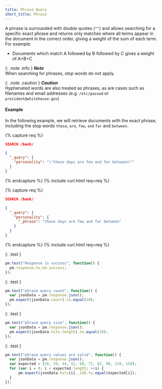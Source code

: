 ```yaml
---
title: Phrase Query
short_title: Phrase
---
```


A phrase is surrounded with double quotes (`""`) and allows searching for a
specific exact phrase and returns only matches where all terms appear in the
document in the correct order, giving a weight of the sum of each term.
For example:

* Documents which match A followed by B followed by C gives a weight of A+B+C

{: .note .info }
**_Note_**<br>
When searching for phrases, _stop words_ do not apply.

{: .note .caution }
**_Caution_**<br>
Hyphenated words are also treated as phrases, as are cases such as filenames
and email addresses (e.g. `/etc/passwd` or `president@whitehouse.gov`)

#### Example

In the following example, we will retrieve documents with the exact phrase,
including the stop words `these`, `are`, `few`, `and` `far` and `between`.

{% capture req %}

```json
SEARCH /bank/

{
  "_query": {
    "personality": "\"these days are few and far between\""
  }
}
```
{% endcapture %}
{% include curl.html req=req %}

{% capture req %}

```json
SEARCH /bank/

{
  "_query": {
    "personality": {
      "_phrase": "these days are few and far between"
    }
  }
}
```
{% endcapture %}
{% include curl.html req=req %}

{: .test }

```js
pm.test("Response is success", function() {
  pm.response.to.be.success;
});
```

{: .test }

```js
pm.test("phrase query count", function() {
  var jsonData = pm.response.json();
  pm.expect(jsonData.count).to.equal(10);
});
```

{: .test }

```js
pm.test("phrase query size", function() {
  var jsonData = pm.response.json();
  pm.expect(jsonData.hits.length).to.equal(10);
});
```

{: .test }

```js
pm.test("phrase query values are valid", function() {
  var jsonData = pm.response.json();
  var expected = [26, 39, 44, 52, 60, 72, 82, 90, 119, 156];
  for (var i = 0; i < expected.length; ++i) {
      pm.expect(jsonData.hits[i]._id).to.equal(expected[i]);
  }
});
```
